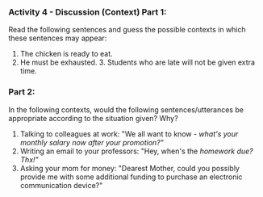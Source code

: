 ### Activity 4 - Discussion (Context) Part 1:

Read the following sentences and guess the possible contexts in which these sentences may appear:

1. The chicken is ready to eat.
2. He must be exhausted. 3. Students who are late will not be given extra time.

### Part 2:

In the following contexts, would the following sentences/utterances be appropriate according to the situation given? Why?

1. Talking to colleagues at work: "We all want to know - _what's your monthly salary now after your promotion?"_
2. Writing an email to your professors: "Hey, when's the _homework due? Thx!"_
3. Asking your mom for money: "Dearest Mother, could you possibly provide me with some additional funding to purchase an electronic communication device?"